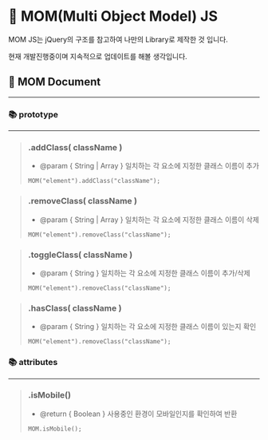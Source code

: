 # 👸 MOM(Multi Object Model) JS 
MOM JS는 jQuery의 구조를 참고하여 나만의 Library로 제작한 것 입니다. 

현재 개발진행중이며 지속적으로 업데이트를 해볼 생각입니다.

## 📃 MOM Document
---
### 📚 prototype
---
> ### .addClass( className )
> * @param { String | Array } 일치하는 각 요소에 지정한 클래스 이름이 추가
> ```
> MOM("element").addClass("className");
> ```

> ### .removeClass( className )
> * @param { String | Array } 일치하는 각 요소에 지정한 클래스 이름이 삭제
> ```
> MOM("element").removeClass("className");
> ```

> ### .toggleClass( className )
> * @param { String } 일치하는 각 요소에 지정한 클래스 이름이 추가/삭제
> ```
> MOM("element").removeClass("className");
> ```

> ### .hasClass( className )
> * @param { String } 일치하는 각 요소에 지정한 클래스 이름이 있는지 확인
> ```
> MOM("element").removeClass("className");
> ```


### 📚 attributes
---
> ### .isMobile()
> * @return { Boolean } 사용중인 환경이 모바일인지를 확인하여 반환
> ```
> MOM.isMobile();
> ```